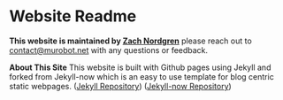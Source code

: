 # Website Readme

**This website is maintained by [Zach Nordgren](https://github.com/znordgren)** please reach out to contact@murobot.net with any questions or feedback.

**About This Site** This website is built with Github pages using Jekyll and forked from Jekyll-now which is an easy to use template for blog centric static webpages. ([Jekyll Repository](https://github.com/jekyll/jekyll)) ([Jekyll-now Repository](https://github.com/barryclark/jekyll-now))

